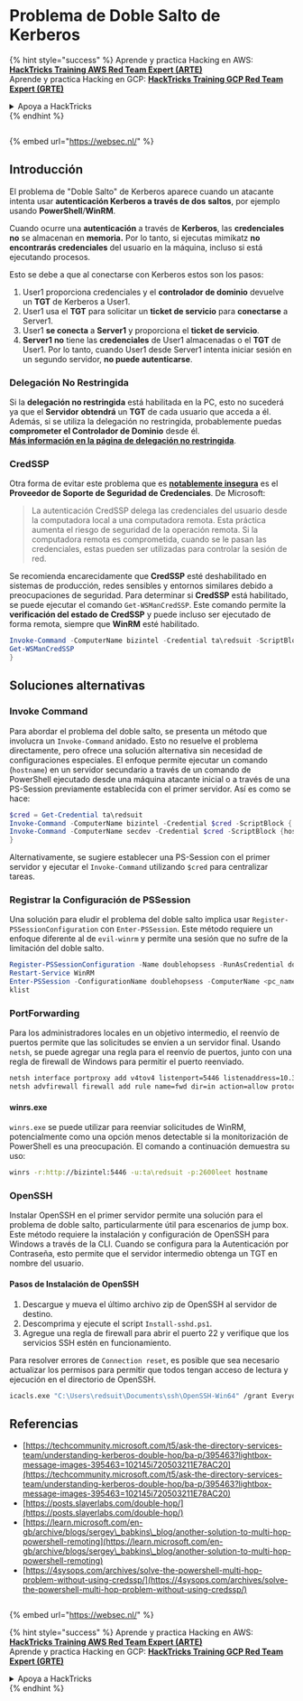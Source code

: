 # Problema de Doble Salto de Kerberos

{% hint style="success" %}
Aprende y practica Hacking en AWS:<img src="/.gitbook/assets/arte.png" alt="" data-size="line">[**HackTricks Training AWS Red Team Expert (ARTE)**](https://training.hacktricks.xyz/courses/arte)<img src="/.gitbook/assets/arte.png" alt="" data-size="line">\
Aprende y practica Hacking en GCP: <img src="/.gitbook/assets/grte.png" alt="" data-size="line">[**HackTricks Training GCP Red Team Expert (GRTE)**<img src="/.gitbook/assets/grte.png" alt="" data-size="line">](https://training.hacktricks.xyz/courses/grte)

<details>

<summary>Apoya a HackTricks</summary>

* Revisa los [**planes de suscripción**](https://github.com/sponsors/carlospolop)!
* **Únete al** 💬 [**grupo de Discord**](https://discord.gg/hRep4RUj7f) o al [**grupo de telegram**](https://t.me/peass) o **síguenos** en **Twitter** 🐦 [**@hacktricks\_live**](https://twitter.com/hacktricks\_live)**.**
* **Comparte trucos de hacking enviando PRs a los** [**HackTricks**](https://github.com/carlospolop/hacktricks) y [**HackTricks Cloud**](https://github.com/carlospolop/hacktricks-cloud) repos de github.

</details>
{% endhint %}

<figure><img src="https://pentest.eu/RENDER_WebSec_10fps_21sec_9MB_29042024.gif" alt=""><figcaption></figcaption></figure>

{% embed url="https://websec.nl/" %}


## Introducción

El problema de "Doble Salto" de Kerberos aparece cuando un atacante intenta usar **autenticación Kerberos a través de dos** **saltos**, por ejemplo usando **PowerShell**/**WinRM**.

Cuando ocurre una **autenticación** a través de **Kerberos**, las **credenciales** **no** se almacenan en **memoria.** Por lo tanto, si ejecutas mimikatz **no encontrarás credenciales** del usuario en la máquina, incluso si está ejecutando procesos.

Esto se debe a que al conectarse con Kerberos estos son los pasos:

1. User1 proporciona credenciales y el **controlador de dominio** devuelve un **TGT** de Kerberos a User1.
2. User1 usa el **TGT** para solicitar un **ticket de servicio** para **conectarse** a Server1.
3. User1 **se conecta** a **Server1** y proporciona el **ticket de servicio**.
4. **Server1** **no** tiene las **credenciales** de User1 almacenadas o el **TGT** de User1. Por lo tanto, cuando User1 desde Server1 intenta iniciar sesión en un segundo servidor, **no puede autenticarse**.

### Delegación No Restringida

Si la **delegación no restringida** está habilitada en la PC, esto no sucederá ya que el **Servidor** **obtendrá** un **TGT** de cada usuario que acceda a él. Además, si se utiliza la delegación no restringida, probablemente puedas **comprometer el Controlador de Dominio** desde él.\
[**Más información en la página de delegación no restringida**](unconstrained-delegation.md).

### CredSSP

Otra forma de evitar este problema que es [**notablemente insegura**](https://docs.microsoft.com/en-us/powershell/module/microsoft.wsman.management/enable-wsmancredssp?view=powershell-7) es el **Proveedor de Soporte de Seguridad de Credenciales**. De Microsoft:

> La autenticación CredSSP delega las credenciales del usuario desde la computadora local a una computadora remota. Esta práctica aumenta el riesgo de seguridad de la operación remota. Si la computadora remota es comprometida, cuando se le pasan las credenciales, estas pueden ser utilizadas para controlar la sesión de red.

Se recomienda encarecidamente que **CredSSP** esté deshabilitado en sistemas de producción, redes sensibles y entornos similares debido a preocupaciones de seguridad. Para determinar si **CredSSP** está habilitado, se puede ejecutar el comando `Get-WSManCredSSP`. Este comando permite la **verificación del estado de CredSSP** y puede incluso ser ejecutado de forma remota, siempre que **WinRM** esté habilitado.
```powershell
Invoke-Command -ComputerName bizintel -Credential ta\redsuit -ScriptBlock {
Get-WSManCredSSP
}
```
## Soluciones alternativas

### Invoke Command

Para abordar el problema del doble salto, se presenta un método que involucra un `Invoke-Command` anidado. Esto no resuelve el problema directamente, pero ofrece una solución alternativa sin necesidad de configuraciones especiales. El enfoque permite ejecutar un comando (`hostname`) en un servidor secundario a través de un comando de PowerShell ejecutado desde una máquina atacante inicial o a través de una PS-Session previamente establecida con el primer servidor. Así es como se hace:
```powershell
$cred = Get-Credential ta\redsuit
Invoke-Command -ComputerName bizintel -Credential $cred -ScriptBlock {
Invoke-Command -ComputerName secdev -Credential $cred -ScriptBlock {hostname}
}
```
Alternativamente, se sugiere establecer una PS-Session con el primer servidor y ejecutar el `Invoke-Command` utilizando `$cred` para centralizar tareas.

### Registrar la Configuración de PSSession

Una solución para eludir el problema del doble salto implica usar `Register-PSSessionConfiguration` con `Enter-PSSession`. Este método requiere un enfoque diferente al de `evil-winrm` y permite una sesión que no sufre de la limitación del doble salto.
```powershell
Register-PSSessionConfiguration -Name doublehopsess -RunAsCredential domain_name\username
Restart-Service WinRM
Enter-PSSession -ConfigurationName doublehopsess -ComputerName <pc_name> -Credential domain_name\username
klist
```
### PortForwarding

Para los administradores locales en un objetivo intermedio, el reenvío de puertos permite que las solicitudes se envíen a un servidor final. Usando `netsh`, se puede agregar una regla para el reenvío de puertos, junto con una regla de firewall de Windows para permitir el puerto reenviado.
```bash
netsh interface portproxy add v4tov4 listenport=5446 listenaddress=10.35.8.17 connectport=5985 connectaddress=10.35.8.23
netsh advfirewall firewall add rule name=fwd dir=in action=allow protocol=TCP localport=5446
```
#### winrs.exe

`winrs.exe` se puede utilizar para reenviar solicitudes de WinRM, potencialmente como una opción menos detectable si la monitorización de PowerShell es una preocupación. El comando a continuación demuestra su uso:
```bash
winrs -r:http://bizintel:5446 -u:ta\redsuit -p:2600leet hostname
```
### OpenSSH

Instalar OpenSSH en el primer servidor permite una solución para el problema de doble salto, particularmente útil para escenarios de jump box. Este método requiere la instalación y configuración de OpenSSH para Windows a través de la CLI. Cuando se configura para la Autenticación por Contraseña, esto permite que el servidor intermedio obtenga un TGT en nombre del usuario.

#### Pasos de Instalación de OpenSSH

1. Descargue y mueva el último archivo zip de OpenSSH al servidor de destino.
2. Descomprima y ejecute el script `Install-sshd.ps1`.
3. Agregue una regla de firewall para abrir el puerto 22 y verifique que los servicios SSH estén en funcionamiento.

Para resolver errores de `Connection reset`, es posible que sea necesario actualizar los permisos para permitir que todos tengan acceso de lectura y ejecución en el directorio de OpenSSH.
```bash
icacls.exe "C:\Users\redsuit\Documents\ssh\OpenSSH-Win64" /grant Everyone:RX /T
```
## Referencias

* [https://techcommunity.microsoft.com/t5/ask-the-directory-services-team/understanding-kerberos-double-hop/ba-p/395463?lightbox-message-images-395463=102145i720503211E78AC20](https://techcommunity.microsoft.com/t5/ask-the-directory-services-team/understanding-kerberos-double-hop/ba-p/395463?lightbox-message-images-395463=102145i720503211E78AC20)
* [https://posts.slayerlabs.com/double-hop/](https://posts.slayerlabs.com/double-hop/)
* [https://learn.microsoft.com/en-gb/archive/blogs/sergey\_babkins\_blog/another-solution-to-multi-hop-powershell-remoting](https://learn.microsoft.com/en-gb/archive/blogs/sergey\_babkins\_blog/another-solution-to-multi-hop-powershell-remoting)
* [https://4sysops.com/archives/solve-the-powershell-multi-hop-problem-without-using-credssp/](https://4sysops.com/archives/solve-the-powershell-multi-hop-problem-without-using-credssp/)

<figure><img src="https://pentest.eu/RENDER_WebSec_10fps_21sec_9MB_29042024.gif" alt=""><figcaption></figcaption></figure>

{% embed url="https://websec.nl/" %}

{% hint style="success" %}
Aprende y practica Hacking en AWS:<img src="/.gitbook/assets/arte.png" alt="" data-size="line">[**HackTricks Training AWS Red Team Expert (ARTE)**](https://training.hacktricks.xyz/courses/arte)<img src="/.gitbook/assets/arte.png" alt="" data-size="line">\
Aprende y practica Hacking en GCP: <img src="/.gitbook/assets/grte.png" alt="" data-size="line">[**HackTricks Training GCP Red Team Expert (GRTE)**<img src="/.gitbook/assets/grte.png" alt="" data-size="line">](https://training.hacktricks.xyz/courses/grte)

<details>

<summary>Apoya a HackTricks</summary>

* Revisa los [**planes de suscripción**](https://github.com/sponsors/carlospolop)!
* **Únete al** 💬 [**grupo de Discord**](https://discord.gg/hRep4RUj7f) o al [**grupo de telegram**](https://t.me/peass) o **síguenos** en **Twitter** 🐦 [**@hacktricks\_live**](https://twitter.com/hacktricks\_live)**.**
* **Comparte trucos de hacking enviando PRs a los** [**HackTricks**](https://github.com/carlospolop/hacktricks) y [**HackTricks Cloud**](https://github.com/carlospolop/hacktricks-cloud) repositorios de github.

</details>
{% endhint %}
